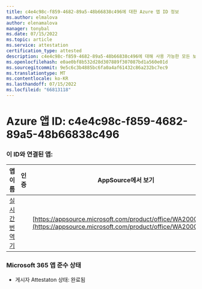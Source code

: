 ```yaml
---
title: c4e4c98c-f859-4682-89a5-48b66838c496에 대한 Azure 앱 ID 정보
ms.author: elmalova
author: elenamalova
manager: tonybal
ms.date: 07/15/2022
ms.topic: article
ms.service: attestation
certification_type: attested
description: c4e4c98c-f859-4682-89a5-48b66838c496에 대해 사용 가능한 모든 보안 및 규정 준수 정보입니다.
ms.openlocfilehash: e0ae0bf8b532d28d307889f307087bd1a560e01d
ms.sourcegitcommit: 9e5c6c3b4885bc6fa0a4af61432c86a232bc7ec9
ms.translationtype: MT
ms.contentlocale: ko-KR
ms.lasthandoff: 07/15/2022
ms.locfileid: "66813118"
---
```

# <a name="azure-app-id-c4e4c98c-f859-4682-89a5-48b66838c496"></a>Azure 앱 ID: c4e4c98c-f859-4682-89a5-48b66838c496


### <a name="apps-associated-with-this-id"></a>이 ID와 연결된 앱:
| **앱 이름** | **인증** | **AppSource에서 보기** |
|--------------|---------------|-----------------------|
| [실시간 번역기](../forward/WA200002171.md) |  | [https://appsource.microsoft.com/product/office/WA200002171](https://appsource.microsoft.com/product/office/WA200002171) |

### <a name="microsoft-365-app-compliance-status"></a>Microsoft 365 앱 준수 상태
- 게시자 Attestaton 상태: 완료됨
